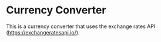# Currency Converter

This is a currency converter that uses the exchange rates API (https://exchangeratesapi.io/).